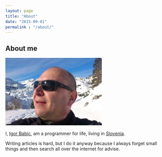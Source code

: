 ```yaml
---
layout: page
title: "About"
date: "2015-09-01"
permalink : "/about/"
---
```


## About me
![](images/ib_alps_selfy-300x211.jpg)


I, [Igor Babic](https://www.linkedin.com/in/igor-babic-programmer), am a programmer for life, living in [Slovenia](http://www.slovenia.info/?lng=2&redirected=1).

Writing articles is hard, but I do it anyway because I always forget small things and then search all over the internet for advise.
